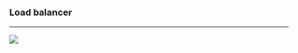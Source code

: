 ### Load balancer
---------------------------------------------------------------------------

<img src="https://i0.wp.com/www.appviewx.com/wp-content/uploads/2021/01/what-is-a-load-balancer.png?resize=640%2C385&ssl=1">
